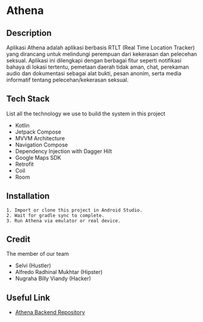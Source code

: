 # Athena

## Description

Aplikasi Athena adalah aplikasi berbasis RTLT (Real Time Location Tracker) yang dirancang untuk melindungi perempuan dari kekerasan dan pelecehan seksual. Aplikasi ini dilengkapi dengan berbagai fitur seperti notifikasi bahaya di lokasi tertentu, pemetaan daerah tidak aman, chat, perekaman audio dan dokumentasi sebagai alat bukti, pesan anonim, serta media informatif tentang pelecehan/kekerasan seksual.

## Tech Stack

List all the technology we use to build the system in this project

- Kotlin
- Jetpack Compose
- MVVM Architecture
- Navigation Compose
- Dependency Injection with Dagger Hilt
- Google Maps SDK
- Retrofit
- Coil
- Room

## Installation

```
1. Import or clone this project in Android Studio.
2. Wait for gradle sync to complete.
3. Run Athena via emulator or real device.
```

## Credit

The member of our team

- Selvi (Hustler)
- Alfredo Radhinal Mukhtar (Hipster)
- Nugraha Billy Viandy (Hacker)

## Useful Link

- [Athena Backend Repository](https://github.com/ahargunyllib/athena-be)
